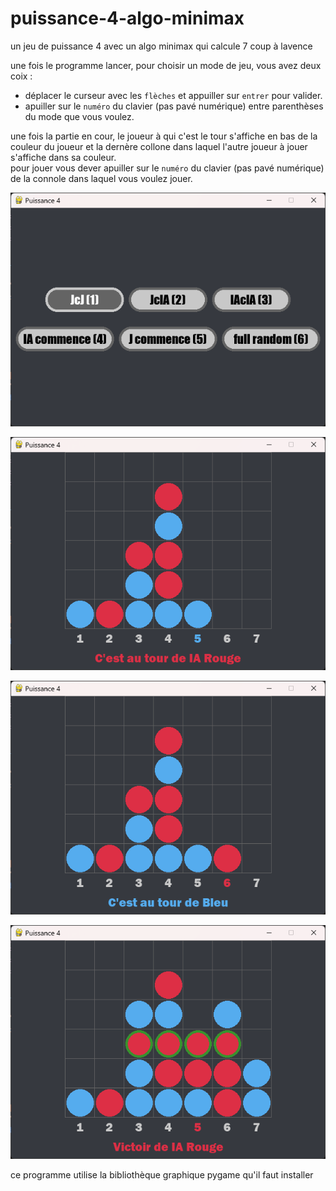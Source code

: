 # puissance-4-algo-minimax

un jeu de puissance 4 avec un algo minimax qui calcule 7 coup à lavence

une fois le programme lancer, pour choisir un mode de jeu, vous avez deux coix :
- déplacer le curseur avec les `flèches` et appuiller sur `entrer` pour valider.
- apuiller sur le `numéro` du clavier (pas pavé numérique) entre parenthèses du mode que vous voulez.

une fois la partie en cour, le joueur à qui c'est le tour s'affiche en bas de la couleur du joueur et la dernère collone dans laquel l'autre joueur à jouer s'affiche dans sa couleur. <br>
pour jouer vous dever apuiller sur le `numéro` du clavier (pas pavé numérique) de la connole dans laquel vous voulez jouer.

![alt text](https://github.com/Hyrhoo/puissance-4-algo-minimax/blob/main/img/Capture%20d’écran%202023-02-08%20190048.png)

![alt text](https://github.com/Hyrhoo/puissance-4-algo-minimax/blob/main/img/Capture%20d’écran%202023-02-08%20190214.png)

![alt text](https://github.com/Hyrhoo/puissance-4-algo-minimax/blob/main/img/Capture%20d’écran%202023-02-08%20190229.png)

![alt text](https://github.com/Hyrhoo/puissance-4-algo-minimax/blob/main/img/Capture%20d’écran%202023-02-08%20190403.png)

ce programme utilise la bibliothèque graphique pygame qu'il faut installer
